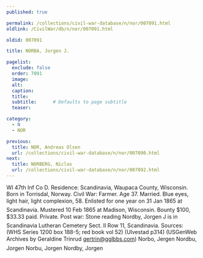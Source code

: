 ```yaml
---
published: true

permalink: /collections/civil-war-database/n/nor/007091.html
oldlink: /CivilWar/db/n/nor/007091.html

oldid: 007091

title: NORBA, Jorgen J.

pagelist:
  exclude: false
  order: 7091
  image: 
  alt:
  caption:
  title:
  subtitle:      # Defaults to page subtitle
  teaser:

category: 
  - N 
  - NOR

previous:
  title: NOR, Andreas Olsen
  url: /collections/civil-war-database/n/nor/007090.html  
next:
  title: NORBERG, Niclas
  url: /collections/civil-war-database/n/nor/007092.html   
---
```

WI 47th Inf Co D. Residence: Scandinavia, Waupaca County, Wisconsin. Born in Torrisdal, Norway. Civil War: Farmer. Age 37. Married. Blue eyes, light hair, light complexion, 5&#146;8&#148;. Enlisted for one year on 31 Jan 1865 at Scandinavia. Mustered 10 Feb 1865 at Madison, Wisconsin. Bounty $100, $33.33 paid. Private. Post war: Stone reading &#147;Nordby, Jorgen J&#148; is in Scandinavia Lutheran Cemetery Sect. II Row 11, Scandinavia. Sources: (WHS Series 1200 box 188-5; red book vol 52) (Ulvestad p314) (USGenWeb Archives by Geraldine Trinrud [gertrin@gglbbs.com](mailto:gertrin@gglbbs.com)) &#147;Norbo, Jergen&#148; &#147;Nordbu, Jorgen&#148; &#147;Norbu, Jorgen&#148; &#147;Nordby, Jorgen&#148;